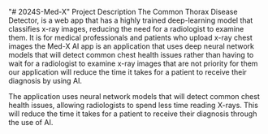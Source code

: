 "# 2024S-Med-X" 
Project Description
The Common Thorax Disease Detector, is a web app that has a highly trained deep-learning model that classifies x-ray images, reducing the need for a radiologist to examine them. It is for medical professionals and patients who upload x-ray chest images the Med-X AI app is an application that uses deep neural network models that will detect common chest health issues rather than having to wait for a radiologist to examine x-ray images that are not priority for them our application will reduce the time it takes for a patient to receive their diagnosis by using AI.

The application uses neural network models that will detect common chest health issues, allowing radiologists to spend less time reading X-rays. This will reduce the time it takes for a patient to receive their diagnosis through the use of AI.
